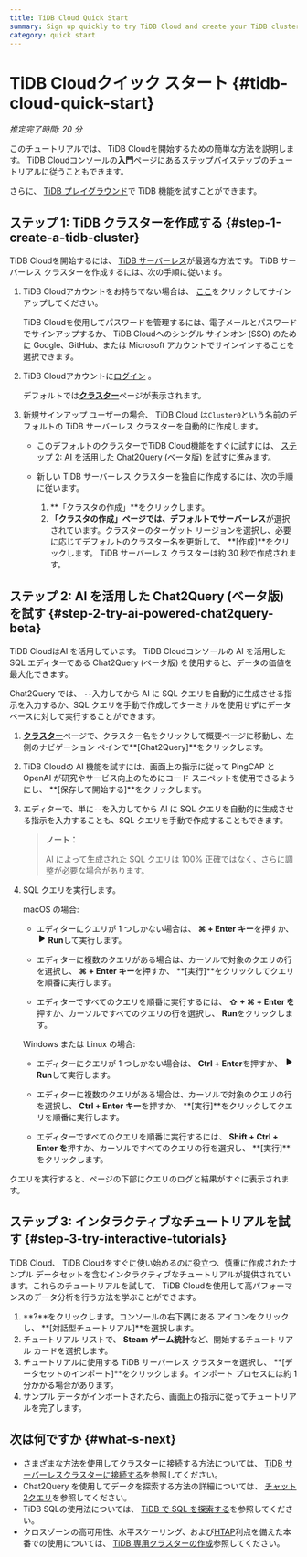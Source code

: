 ```yaml
---
title: TiDB Cloud Quick Start
summary: Sign up quickly to try TiDB Cloud and create your TiDB cluster.
category: quick start
---
```


# TiDB Cloudクイック スタート {#tidb-cloud-quick-start}

*推定完了時間: 20 分*

このチュートリアルでは、 TiDB Cloudを開始するための簡単な方法を説明します。 TiDB Cloudコンソールの[**入門**](https://tidbcloud.com/console/getting-started)ページにあるステップバイステップのチュートリアルに従うこともできます。

さらに、 [TiDB プレイグラウンド](https://play.tidbcloud.com/?utm_source=docs&#x26;utm_medium=tidb_cloud_quick_start)で TiDB 機能を試すことができます。

## ステップ 1: TiDB クラスターを作成する {#step-1-create-a-tidb-cluster}

TiDB Cloudを開始するには、 [TiDB サーバーレス](/tidb-cloud/select-cluster-tier.md#tidb-serverless)が最適な方法です。 TiDB サーバーレス クラスターを作成するには、次の手順に従います。

1.  TiDB Cloudアカウントをお持ちでない場合は、 [ここ](https://tidbcloud.com/free-trial)をクリックしてサインアップしてください。

    TiDB Cloudを使用してパスワードを管理するには、電子メールとパスワードでサインアップするか、 TiDB Cloudへのシングル サインオン (SSO) のために Google、GitHub、または Microsoft アカウントでサインインすることを選択できます。

2.  TiDB Cloudアカウントに[ログイン](https://tidbcloud.com/) 。

    デフォルトでは[**クラスター**](https://tidbcloud.com/console/clusters)ページが表示されます。

3.  新規サインアップ ユーザーの場合、 TiDB Cloud は`Cluster0`という名前のデフォルトの TiDB サーバーレス クラスターを自動的に作成します。

    -   このデフォルトのクラスターでTiDB Cloud機能をすぐに試すには、 [ステップ 2: AI を活用した Chat2Query (ベータ版) を試す](#step-2-try-ai-powered-chat2query-beta)に進みます。
    -   新しい TiDB サーバーレス クラスターを独自に作成するには、次の手順に従います。

        1.  **「クラスタの作成」**をクリックします。
        2.  **「クラスタの作成」**ページでは、デフォルトで**サーバーレス**が選択されています。クラスターのターゲット リージョンを選択し、必要に応じてデフォルトのクラスター名を更新して、 **[作成]**をクリックします。 TiDB サーバーレス クラスターは約 30 秒で作成されます。

## ステップ 2: AI を活用した Chat2Query (ベータ版) を試す {#step-2-try-ai-powered-chat2query-beta}

TiDB CloudはAI を活用しています。 TiDB Cloudコンソールの AI を活用した SQL エディターである Chat2Query (ベータ版) を使用すると、データの価値を最大化できます。

Chat2Query では、 `--`入力してから AI に SQL クエリを自動的に生成させる指示を入力するか、SQL クエリを手動で作成してターミナルを使用せずにデータベースに対して実行することができます。

1.  [**クラスター**](https://tidbcloud.com/console/clusters)ページで、クラスター名をクリックして概要ページに移動し、左側のナビゲーション ペインで**[Chat2Query]**をクリックします。

2.  TiDB Cloudの AI 機能を試すには、画面上の指示に従って PingCAP と OpenAI が研究やサービス向上のためにコード スニペットを使用できるようにし、 **[保存して開始する]**をクリックします。

3.  エディターで、単に`--`を入力してから AI に SQL クエリを自動的に生成させる指示を入力することも、SQL クエリを手動で作成することもできます。

    > **ノート：**
    >
    > AI によって生成された SQL クエリは 100% 正確ではなく、さらに調整が必要な場合があります。

4.  SQL クエリを実行します。

    <SimpleTab>
     <div label="macOS">

    macOS の場合:

    -   エディターにクエリが 1 つしかない場合は、 **⌘ + Enter キー**を押すか、 <svg width="1rem" height="1rem" viewBox="0 0 24 24" fill="none" xmlns="http://www.w3.org/2000/svg"><path d="M6.70001 20.7756C6.01949 20.3926 6.00029 19.5259 6.00034 19.0422L6.00034 12.1205L6 5.33028C6 4.75247 6.00052 3.92317 6.38613 3.44138C6.83044 2.88625 7.62614 2.98501 7.95335 3.05489C8.05144 3.07584 8.14194 3.12086 8.22438 3.17798L19.2865 10.8426C19.2955 10.8489 19.304 10.8549 19.3126 10.8617C19.4069 10.9362 20 11.4314 20 12.1205C20 12.7913 19.438 13.2784 19.3212 13.3725C19.307 13.3839 19.2983 13.3902 19.2831 13.4002C18.8096 13.7133 8.57995 20.4771 8.10002 20.7756C7.60871 21.0812 7.22013 21.0683 6.70001 20.7756Z" fill="currentColor"></path></svg> **Run**して実行します。

    -   エディターに複数のクエリがある場合は、カーソルで対象のクエリの行を選択し、 **⌘ + Enter キー**を押すか、 **[実行]**をクリックしてクエリを順番に実行します。

    -   エディターですべてのクエリを順番に実行するには、 **⇧ + ⌘ + Enter を**押すか、カーソルですべてのクエリの行を選択し、 **Run**をクリックします。

    </div>

    <div label="Windows/Linux">

    Windows または Linux の場合:

    -   エディターにクエリが 1 つしかない場合は、 **Ctrl + Enter**を押すか、 <svg width="1rem" height="1rem" viewBox="0 0 24 24" fill="none" xmlns="http://www.w3.org/2000/svg"><path d="M6.70001 20.7756C6.01949 20.3926 6.00029 19.5259 6.00034 19.0422L6.00034 12.1205L6 5.33028C6 4.75247 6.00052 3.92317 6.38613 3.44138C6.83044 2.88625 7.62614 2.98501 7.95335 3.05489C8.05144 3.07584 8.14194 3.12086 8.22438 3.17798L19.2865 10.8426C19.2955 10.8489 19.304 10.8549 19.3126 10.8617C19.4069 10.9362 20 11.4314 20 12.1205C20 12.7913 19.438 13.2784 19.3212 13.3725C19.307 13.3839 19.2983 13.3902 19.2831 13.4002C18.8096 13.7133 8.57995 20.4771 8.10002 20.7756C7.60871 21.0812 7.22013 21.0683 6.70001 20.7756Z" fill="currentColor"></path></svg> **Run**して実行します。

    -   エディターに複数のクエリがある場合は、カーソルで対象のクエリの行を選択し、 **Ctrl + Enter キー**を押すか、 **[実行]**をクリックしてクエリを順番に実行します。

    -   エディターですべてのクエリを順番に実行するには、 **Shift + Ctrl + Enter を**押すか、カーソルですべてのクエリの行を選択し、 **[実行]**をクリックします。

    </div>
     </SimpleTab>

クエリを実行すると、ページの下部にクエリのログと結果がすぐに表示されます。

## ステップ 3: インタラクティブなチュートリアルを試す {#step-3-try-interactive-tutorials}

TiDB Cloud、 TiDB Cloudをすぐに使い始めるのに役立つ、慎重に作成されたサンプル データセットを含むインタラクティブなチュートリアルが提供されています。これらのチュートリアルを試して、 TiDB Cloudを使用して高パフォーマンスのデータ分析を行う方法を学ぶことができます。

1.  **?**をクリックします。コンソールの右下隅にある アイコンをクリックし、 **[対話型チュートリアル]**を選択します。
2.  チュートリアル リストで、 **Steam ゲーム統計**など、開始するチュートリアル カードを選択します。
3.  チュートリアルに使用する TiDB サーバーレス クラスターを選択し、 **[データセットのインポート]**をクリックします。インポート プロセスには約 1 分かかる場合があります。
4.  サンプル データがインポートされたら、画面上の指示に従ってチュートリアルを完了します。

## 次は何ですか {#what-s-next}

-   さまざまな方法を使用してクラスターに接続する方法については、 [TiDB サーバーレスクラスターに接続する](/tidb-cloud/connect-to-tidb-cluster-serverless.md)を参照してください。
-   Chat2Query を使用してデータを探索する方法の詳細については、 [チャット2クエリ](/tidb-cloud/explore-data-with-chat2query.md)を参照してください。
-   TiDB SQLの使用法については、 [TiDB で SQL を探索する](/basic-sql-operations.md)を参照してください。
-   クロスゾーンの高可用性、水平スケーリング、および[HTAP](https://en.wikipedia.org/wiki/Hybrid_transactional/analytical_processing)利点を備えた本番での使用については、 [TiDB 専用クラスターの作成](/tidb-cloud/create-tidb-cluster.md)参照してください。
